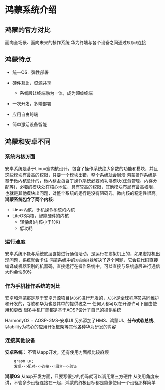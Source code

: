 # 鸿蒙系统介绍
## 鸿蒙的官方对比
面向全场景、面向未来的操作系统
华为终端与各个设备之间通过`软总线`连接

## 鸿蒙特点
+ 统一OS，弹性部署
+ 硬件互助，资源共享
	+ 系统层让终端融为一体，成为超级终端

+ 一次开发，多端部署
+ 应用自由跨端
+ 简单激活设备智能

## 鸿蒙和安卓不同
### 系统内核方面
安卓系统是基于Linux宏内核设计，包含了操作系统绝大多数的功能和模块，并且这些模块有最高的权限，只要一个模块出错，整个系统就会崩溃
鸿蒙操作系统是基于微内核设计的，微内核金包含了操作系统必要的功能模块(任务管理、内存分配等)，必要的模块处在核心地位，具有较高的权限，其他模块布局有最高权限，也就是其他模块出问题，对整个系统的运行是没有阻碍的。微内核的稳定性很高。
**鸿蒙系统包含了两个内核**:
+ Linux内核，手机操作系统的内核
+ LiteOS内核，智能硬件的内核
	+ 轻量级(内核小于10K)
	+ 低功耗

### 运行速度
安卓系统不能与系统底层直接进行通信活动，是运行在虚拟机上的，如果虚拟机出现问题，系统就会卡住
鸿蒙系统中的`方舟编译器`解决了这个问题，它会把代码直接编译成机器识别的机器码，直接运行在操作系统中，可以直接与系统底层进行通信
大约会快60%

### 作为手机操作系统的对比
安卓和鸿蒙都是基于安卓开源项目(`AOSP`)进行开发的，`AOSP`是全球程序员共同维护和开发的，谷歌和华为也是其中的提供者之一
任何人都可以在开源许可下自由使用和更改
很多手机厂商都是基于AOSP设计了自己的操作系统

HarmonyOS = AOSP-GMS-安卓UI
另外添加了HMS、鸿蒙UI、**分布式软总线**、以ability为核心的应用开发框架等其他各种华为研发的内容

### 连接其他设备
**安卓系统：**
不管从app开发，还有使用方面都比较麻烦
```mermaid
	graph LR;
	发现-->配对-->连接-->组合-->验证
```

**鸿蒙OS**
从app开发方面，只要写很少的代码就可以调用第三方硬件
从使用角度来讲，不管多少设备连接在一起，鸿蒙的终极目标都是能像使用一个设备那样简单


